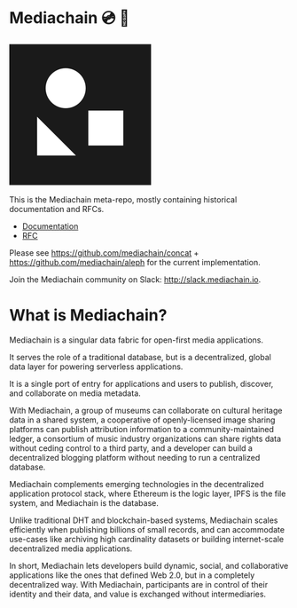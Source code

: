 # Mediachain 💿 🔗
![logo](mediachain_logo_small.png)

This is the Mediachain meta-repo, mostly containing historical documentation and RFCs. 

- [Documentation](https://mediachain.github.io/mediachain-docs)
- [RFC](https://github.com/mediachain/mediachain/blob/master/rfc/mediachain-rfc-4.md)

Please see https://github.com/mediachain/concat + https://github.com/mediachain/aleph for the current implementation.

Join the Mediachain community on Slack: http://slack.mediachain.io.

# What is Mediachain?

Mediachain is a singular data fabric for open-first media applications.

It serves the role of a traditional database, but is a decentralized, global data layer for powering serverless applications.

It is a single port of entry for applications and users to publish, discover, and collaborate on media metadata.

With Mediachain, a group of museums can collaborate on cultural heritage data in a shared system, a cooperative of openly-licensed image sharing platforms can publish attribution information to a community-maintained ledger, a consortium of music industry organizations can share rights data without ceding control to a third party, and a developer can build a decentralized blogging platform without needing to run a centralized database.

Mediachain complements emerging technologies in the decentralized application protocol stack, where Ethereum is the logic layer, IPFS is the file system, and Mediachain is the database.

Unlike traditional DHT and blockchain-based systems, Mediachain scales efficiently when publishing billions of small records, and can accommodate use-cases like archiving high cardinality datasets or building internet-scale decentralized media applications.

In short, Mediachain lets developers build dynamic, social, and collaborative applications like the ones that defined Web 2.0, but in a completely decentralized way. With Mediachain, participants are in control of their identity and their data, and value is exchanged without intermediaries.


